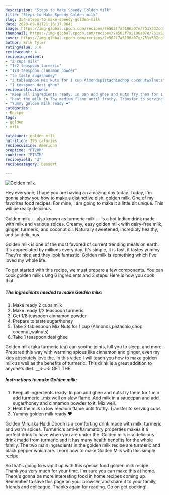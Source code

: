 ```yaml
---
description: "Steps to Make Speedy Golden milk"
title: "Steps to Make Speedy Golden milk"
slug: 254-steps-to-make-speedy-golden-milk
date: 2020-09-01T21:16:37.964Z
image: https://img-global.cpcdn.com/recipes/7e502f7a5196a07e/751x532cq70/golden-milk-recipe-main-photo.jpg
thumbnail: https://img-global.cpcdn.com/recipes/7e502f7a5196a07e/751x532cq70/golden-milk-recipe-main-photo.jpg
cover: https://img-global.cpcdn.com/recipes/7e502f7a5196a07e/751x532cq70/golden-milk-recipe-main-photo.jpg
author: Erik Tyler
ratingvalue: 3.6
reviewcount: 4
recipeingredient:
- "2 cups milk"
- "1/2 teaspoon turmeric"
- "1/8 teaspoon cinnamon powder"
- "to taste sugarhoney"
- "2 tablespoon Mix Nuts for 1 cup Almondspistachiochop coconutwalnuts"
- "1 teaspoon desi ghee"
recipeinstructions:
- "Keep all ingredients ready. In pan add ghee and nuts fry them for 1 min add turmeric...mix well on slow flame..Add milk in a saucepan and add sugar/honey and cinnamon powder to it. Mix well."
- "Heat the milk in low medium flame until frothy. Transfer to serving cups"
- "Yummy golden milk ready ❤️"
categories:
- Recipe
tags:
- golden
- milk

katakunci: golden milk 
nutrition: 196 calories
recipecuisine: American
preptime: "PT20M"
cooktime: "PT37M"
recipeyield: "3"
recipecategory: Dessert

---
```



![Golden milk](https://img-global.cpcdn.com/recipes/7e502f7a5196a07e/751x532cq70/golden-milk-recipe-main-photo.jpg)

Hey everyone, I hope you are having an amazing day today. Today, I'm gonna show you how to make a distinctive dish, golden milk. One of my favorites food recipes. For mine, I am going to make it a little bit unique. This will be really delicious.

Golden milk — also known as turmeric milk — is a hot Indian drink made with milk and various spices. Creamy, easy golden milk with dairy-free milk, ginger, turmeric, and coconut oil. Naturally sweetened, incredibly healthy, and so delicious.

Golden milk is one of the most favored of current trending meals on earth. It's appreciated by millions every day. It's simple, it is fast, it tastes yummy. They're nice and they look fantastic. Golden milk is something which I've loved my whole life.


To get started with this recipe, we must prepare a few components. You can cook golden milk using 6 ingredients and 3 steps. Here is how you cook that.

<!--inarticleads1-->

##### The ingredients needed to make Golden milk:

1. Make ready 2 cups milk
1. Make ready 1/2 teaspoon turmeric
1. Get 1/8 teaspoon cinnamon powder
1. Prepare to taste sugar/honey
1. Take 2 tablespoon Mix Nuts for 1 cup (Almonds,pistachio,chop coconut,walnuts)
1. Take 1 teaspoon desi ghee


Golden milk (aka turmeric tea) can soothe joints, lull you to sleep, and more. Prepared this way with warming spices like cinnamon and ginger, even my kids absolutely love the. In this video I will teach you how to make golden milk as well as the benefits of turmeric. This drink is a great addition to anyone&#39;s diet. __↓↓↓ GET THE. 

<!--inarticleads2-->

##### Instructions to make Golden milk:

1. Keep all ingredients ready. In pan add ghee and nuts fry them for 1 min add turmeric...mix well on slow flame..Add milk in a saucepan and add sugar/honey and cinnamon powder to it. Mix well.
1. Heat the milk in low medium flame until frothy. Transfer to serving cups
1. Yummy golden milk ready ❤️


Golden Milk aka Haldi Doodh is a comforting drink made with milk, turmeric and warm spices. Turmeric&#39;s anti-inflammatory properties makes it a perfect drink to have when you are under the. Golden milk is a delicious drink made from turmeric and it has many health benefits for the whole family. The two main ingredients in the golden milk recipe are turmeric and black pepper which are. Learn how to make Golden Milk with this simple recipe. 

So that's going to wrap it up with this special food golden milk recipe. Thank you very much for your time. I'm sure you can make this at home. There's gonna be more interesting food in home recipes coming up. Remember to save this page on your browser, and share it to your family, friends and colleague. Thanks again for reading. Go on get cooking!
